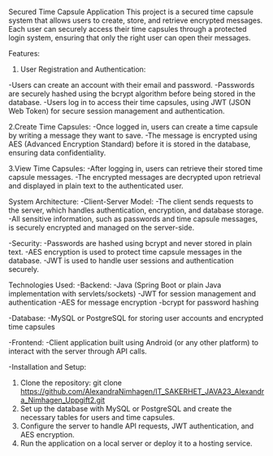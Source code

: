 Secured Time Capsule Application
This project is a secured time capsule system that allows users to create, store, and retrieve encrypted messages. Each user can securely access their time capsules through a protected login system, ensuring that only the right user can open their messages.

Features:
1. User Registration and Authentication:

-Users can create an account with their email and password.
-Passwords are securely hashed using the bcrypt algorithm before being stored in the database.
-Users log in to access their time capsules, using JWT (JSON Web Token) for secure session management and authentication.

2.Create Time Capsules:
-Once logged in, users can create a time capsule by writing a message they want to save.
-The message is encrypted using AES (Advanced Encryption Standard) before it is stored in the database, ensuring data confidentiality.

3.View Time Capsules:
-After logging in, users can retrieve their stored time capsule messages.
-The encrypted messages are decrypted upon retrieval and displayed in plain text to the authenticated user.

System Architecture:
-Client-Server Model:
-The client sends requests to the server, which handles authentication, encryption, and database storage.
-All sensitive information, such as passwords and time capsule messages, is securely encrypted and managed on the server-side.

-Security:
-Passwords are hashed using bcrypt and never stored in plain text.
-AES encryption is used to protect time capsule messages in the database.
-JWT is used to handle user sessions and authentication securely.

Technologies Used:
-Backend:
-Java (Spring Boot or plain Java implementation with servlets/sockets)
-JWT for session management and authentication
-AES for message encryption
-bcrypt for password hashing

-Database:
-MySQL or PostgreSQL for storing user accounts and encrypted time capsules

-Frontend:
-Client application built using Android (or any other platform) to interact with the server through API calls.

-Installation and Setup:
1. Clone the repository:
git clone https://github.com/AlexandraNimhagen/IT_SAKERHET_JAVA23_Alexandra_Nimhagen_Uppgift2.git
2. Set up the database with MySQL or PostgreSQL and create the necessary tables for users and time capsules.
3. Configure the server to handle API requests, JWT authentication, and AES encryption.
4. Run the application on a local server or deploy it to a hosting service.
